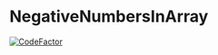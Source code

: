 # NegativeNumbersInArray
[![CodeFactor](https://www.codefactor.io/repository/github/dmitrygaydabura/negativenumbersinarray/badge)](https://www.codefactor.io/repository/github/dmitrygaydabura/negativenumbersinarray)
